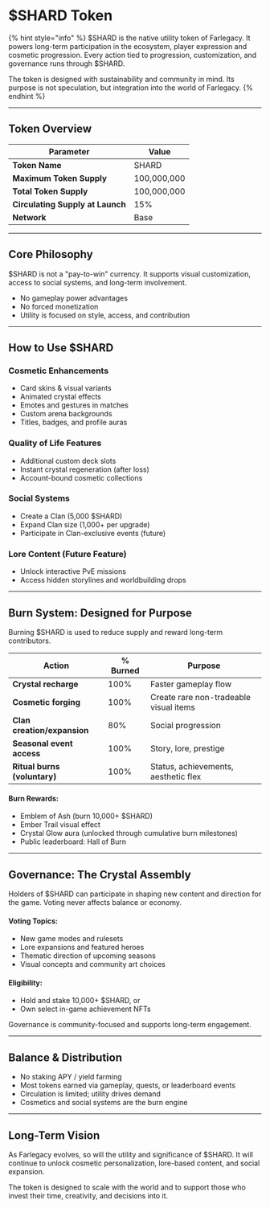 # $SHARD Token

{% hint style="info" %}
$SHARD is the native utility token of Farlegacy. It powers long-term participation in the ecosystem, player expression and cosmetic progression. Every action tied to progression, customization, and governance runs through $SHARD.

The token is designed with sustainability and community in mind. Its purpose is not speculation, but integration into the world of Farlegacy.
{% endhint %}

***

## Token Overview

| Parameter                        | Value       |
| -------------------------------- | ----------- |
| **Token Name**                   | SHARD       |
| **Maximum Token Supply**         | 100,000,000 |
| **Total Token Supply**           | 100,000,000 |
| **Circulating Supply at Launch** | 15%         |
| **Network**                      | Base        |

***

## Core Philosophy

$SHARD is not a "pay-to-win" currency. It supports visual customization, access to social systems, and long-term involvement.

* No gameplay power advantages
* No forced monetization
* Utility is focused on style, access, and contribution

***

## How to Use $SHARD

### Cosmetic Enhancements

* Card skins & visual variants
* Animated crystal effects
* Emotes and gestures in matches
* Custom arena backgrounds
* Titles, badges, and profile auras

### &#x20;Quality of Life Features

* Additional custom deck slots
* Instant crystal regeneration (after loss)
* Account-bound cosmetic collections

### Social Systems

* Create a Clan (5,000 $SHARD)
* Expand Clan size (1,000+ per upgrade)
* Participate in Clan-exclusive events (future)

### Lore Content (Future Feature)

* Unlock interactive PvE missions
* Access hidden storylines and worldbuilding drops

***

## Burn System: Designed for Purpose

Burning $SHARD is used to reduce supply and reward long-term contributors.

| Action                       |   % Burned | Purpose                                |
| ---------------------------- | ---------- | -------------------------------------- |
| **Crystal recharge**         | 100%       | Faster gameplay flow                   |
| **Cosmetic forging**         | 100%       | Create rare non-tradeable visual items |
| **Clan creation/expansion**  | 80%        | Social progression                     |
| **Seasonal event access**    | 100%       | Story, lore, prestige                  |
| **Ritual burns (voluntary)** | 100%       | Status, achievements, aesthetic flex   |

#### Burn Rewards:

* Emblem of Ash (burn 10,000+ $SHARD)
* Ember Trail visual effect
* Crystal Glow aura (unlocked through cumulative burn milestones)
* Public leaderboard: Hall of Burn

***

## Governance: The Crystal Assembly

Holders of $SHARD can participate in shaping new content and direction for the game. Voting never affects balance or economy.

#### Voting Topics:

* New game modes and rulesets
* Lore expansions and featured heroes
* Thematic direction of upcoming seasons
* Visual concepts and community art choices

#### Eligibility:

* Hold and stake 10,000+ $SHARD, or
* Own select in-game achievement NFTs

Governance is community-focused and supports long-term engagement.

***

## Balance & Distribution

* No staking APY / yield farming
* Most tokens earned via gameplay, quests, or leaderboard events
* Circulation is limited; utility drives demand
* Cosmetics and social systems are the burn engine

***

## Long-Term Vision

As Farlegacy evolves, so will the utility and significance of $SHARD. It will continue to unlock cosmetic personalization, lore-based content, and social expansion.

The token is designed to scale with the world and to support those who invest their time, creativity, and decisions into it.
